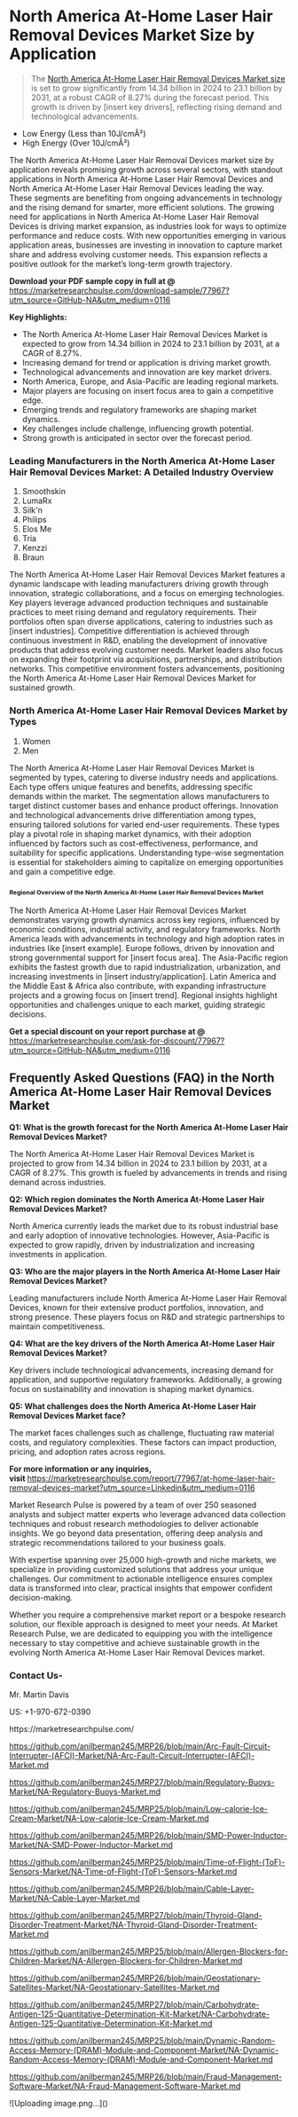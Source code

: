 <h1>North America At-Home Laser Hair Removal Devices Market&nbsp;Size by Application</h1><blockquote><p>The <a href="https://marketresearchpulse.com/download-sample/77967?utm_source=GitHub-NA&amp;utm_medium=0116">North America At-Home Laser Hair Removal Devices Market size</a> is set to grow significantly from 14.34 billion in 2024 to 23.1 billion by 2031, at a robust CAGR of 8.27% during the forecast period. This growth is driven by [insert key drivers], reflecting rising demand and technological advancements.</p></blockquote><ul><li>Low Energy (Less than 10J/cmÂ²)<li> High Energy (Over 10J/cmÂ²)</li></ul><p>The North America At-Home Laser Hair Removal Devices market size by application reveals promising growth across several sectors, with standout applications in North America At-Home Laser Hair Removal Devices and North America At-Home Laser Hair Removal Devices leading the way. These segments are benefiting from ongoing advancements in technology and the rising demand for smarter, more efficient solutions. The growing need for applications in North America At-Home Laser Hair Removal Devices is driving market expansion, as industries look for ways to optimize performance and reduce costs. With new opportunities emerging in various application areas, businesses are investing in innovation to capture market share and address evolving customer needs. This expansion reflects a positive outlook for the market’s long-term growth trajectory.</p><p><strong>Download your PDF sample copy in full at @ </strong><a href="https://marketresearchpulse.com/download-sample/77967?utm_source=GitHub-NA&amp;utm_medium=0116">https://marketresearchpulse.com/download-sample/77967?utm_source=GitHub-NA&amp;utm_medium=0116</a></p><p><strong>Key Highlights: </strong></p><ul><li>The North America At-Home Laser Hair Removal Devices Market is expected to grow from 14.34 billion in 2024 to 23.1 billion by 2031, at a CAGR of 8.27%.</li><li>Increasing demand for trend or application is driving market growth.</li><li>Technological advancements and innovation are key market drivers.</li><li>North America, Europe, and Asia-Pacific are leading regional markets.</li><li>Major players are focusing on insert focus area to gain a competitive edge.</li><li>Emerging trends and regulatory frameworks are shaping market dynamics.</li><li>Key challenges include challenge, influencing growth potential.</li><li>Strong growth is anticipated in sector over the forecast period.</li></ul><h3>Leading Manufacturers in the North America At-Home Laser Hair Removal Devices Market: A Detailed Industry Overview</h3><ol><li>Smoothskin</li><li>LumaRx</li><li>Silk'n</li><li>Philips</li><li>Elos Me</li><li>Tria</li><li>Kenzzi</li><li>Braun</li></ol><div class="flex max-w-full flex-col flex-grow"><div class="min-h-8 text-message flex w-full flex-col items-end gap-2 whitespace-normal break-words [.text-message+&amp;]:mt-5" dir="auto" data-message-author-role="assistant" data-message-id="fd8432e4-4910-450d-b182-61b7bfb0a01f" data-message-model-slug="gpt-4o"><div class="flex w-full flex-col gap-1 empty:hidden first:pt-[3px]"><div class="markdown prose w-full break-words dark:prose-invert light"><p>The North America At-Home Laser Hair Removal Devices Market features a dynamic landscape with leading manufacturers driving growth through innovation, strategic collaborations, and a focus on emerging technologies. Key players leverage advanced production techniques and sustainable practices to meet rising demand and regulatory requirements. Their portfolios often span diverse applications, catering to industries such as [insert industries]. Competitive differentiation is achieved through continuous investment in R&amp;D, enabling the development of innovative products that address evolving customer needs. Market leaders also focus on expanding their footprint via acquisitions, partnerships, and distribution networks. This competitive environment fosters advancements, positioning the North America At-Home Laser Hair Removal Devices Market for sustained growth.</p></div></div></div></div><h3>North America At-Home Laser Hair Removal Devices Market by Types</h3><ol><li>Women<li> Men</li></ol><div class="flex max-w-full flex-col flex-grow"><div class="min-h-8 text-message flex w-full flex-col items-end gap-2 whitespace-normal break-words [.text-message+&amp;]:mt-5" dir="auto" data-message-author-role="assistant" data-message-id="084470be-0bb7-4664-bddf-5156b4f41249" data-message-model-slug="gpt-4o-mini"><div class="flex w-full flex-col gap-1 empty:hidden first:pt-[3px]"><div class="markdown prose w-full break-words dark:prose-invert light"><p>The North America At-Home Laser Hair Removal Devices Market is segmented by types, catering to diverse industry needs and applications. Each type offers unique features and benefits, addressing specific demands within the market. The segmentation allows manufacturers to target distinct customer bases and enhance product offerings. Innovation and technological advancements drive differentiation among types, ensuring tailored solutions for varied end-user requirements. These types play a pivotal role in shaping market dynamics, with their adoption influenced by factors such as cost-effectiveness, performance, and suitability for specific applications. Understanding type-wise segmentation is essential for stakeholders aiming to capitalize on emerging opportunities and gain a competitive edge.</p></div></div></div></div><h3><span style="font-size: 11px;">Regional Overview of the North America At-Home Laser Hair Removal Devices Market</span></h3><div class="flex max-w-full flex-col flex-grow"><div class="min-h-8 text-message flex w-full flex-col items-end gap-2 whitespace-normal break-words [.text-message+&amp;]:mt-5" dir="auto" data-message-author-role="assistant" data-message-id="e9038762-ce64-4e30-91c9-9bd413514231" data-message-model-slug="gpt-4o-mini"><div class="flex w-full flex-col gap-1 empty:hidden first:pt-[3px]"><div class="markdown prose w-full break-words dark:prose-invert light"><p>The North America At-Home Laser Hair Removal Devices Market demonstrates varying growth dynamics across key regions, influenced by economic conditions, industrial activity, and regulatory frameworks. North America leads with advancements in technology and high adoption rates in industries like [insert example]. Europe follows, driven by innovation and strong governmental support for [insert focus area]. The Asia-Pacific region exhibits the fastest growth due to rapid industrialization, urbanization, and increasing investments in [insert industry/application]. Latin America and the Middle East &amp; Africa also contribute, with expanding infrastructure projects and a growing focus on [insert trend]. Regional insights highlight opportunities and challenges unique to each market, guiding strategic decisions.</p></div></div></div></div><p><strong>Get a special discount on your report purchase at @ </strong><a href="https://marketresearchpulse.com/ask-for-discount/77967?utm_source=GitHub-NA&amp;utm_medium=0116">https://marketresearchpulse.com/ask-for-discount/77967?utm_source=GitHub-NA&amp;utm_medium=0116</a></p><h2>Frequently Asked Questions (FAQ) in the North America At-Home Laser Hair Removal Devices Market</h2><p><strong>Q1: What is the growth forecast for the North America At-Home Laser Hair Removal Devices Market?</strong></p><p>The North America At-Home Laser Hair Removal Devices Market is projected to grow from 14.34 billion in 2024 to 23.1 billion by 2031, at a CAGR of 8.27%. This growth is fueled by advancements in trends and rising demand across industries.</p><p><strong>Q2: Which region dominates the North America At-Home Laser Hair Removal Devices Market?</strong></p><p>North America currently leads the market due to its robust industrial base and early adoption of innovative technologies. However, Asia-Pacific is expected to grow rapidly, driven by industrialization and increasing investments in application.</p><p><strong>Q3: Who are the major players in the North America At-Home Laser Hair Removal Devices Market?</strong></p><p>Leading manufacturers include North America At-Home Laser Hair Removal Devices, known for their extensive product portfolios, innovation, and strong presence. These players focus on R&amp;D and strategic partnerships to maintain competitiveness.</p><p><strong>Q4: What are the key drivers of the North America At-Home Laser Hair Removal Devices Market?</strong></p><p>Key drivers include technological advancements, increasing demand for application, and supportive regulatory frameworks. Additionally, a growing focus on sustainability and innovation is shaping market dynamics.</p><p><strong>Q5: What challenges does the North America At-Home Laser Hair Removal Devices Market face?</strong></p><p>The market faces challenges such as challenge, fluctuating raw material costs, and regulatory complexities. These factors can impact production, pricing, and adoption rates across regions.</p><p><strong>For more information or any inquiries, visit&nbsp;</strong><a href="https://marketresearchpulse.com/report/77967/at-home-laser-hair-removal-devices-market?utm_source=Linkedin&utm_medium=0116">https://marketresearchpulse.com/report/77967/at-home-laser-hair-removal-devices-market?utm_source=Linkedin&utm_medium=0116</a></p><p>Market Research Pulse is powered by a team of over 250 seasoned analysts and subject matter experts who leverage advanced data collection techniques and robust research methodologies to deliver actionable insights. We go beyond data presentation, offering deep analysis and strategic recommendations tailored to your business goals.</p><p>With expertise spanning over 25,000 high-growth and niche markets, we specialize in providing customized solutions that address your unique challenges. Our commitment to actionable intelligence ensures complex data is transformed into clear, practical insights that empower confident decision-making.</p><p>Whether you require a comprehensive market report or a bespoke research solution, our flexible approach is designed to meet your needs. At Market Research Pulse, we are dedicated to equipping you with the intelligence necessary to stay competitive and achieve sustainable growth in the evolving North America At-Home Laser Hair Removal Devices market.</p><h3><strong>Contact Us-</strong></h3><p>Mr. Martin Davis</p><p>US: +1-970-672-0390</p><p>https://marketresearchpulse.com/</p><p><a href="https://github.com/anilberman245/MRP26/blob/main/Arc-Fault-Circuit-Interrupter-(AFCI)-Market/NA-Arc-Fault-Circuit-Interrupter-(AFCI)-Market.md">https://github.com/anilberman245/MRP26/blob/main/Arc-Fault-Circuit-Interrupter-(AFCI)-Market/NA-Arc-Fault-Circuit-Interrupter-(AFCI)-Market.md</a></p><p><a href="https://github.com/anilberman245/MRP27/blob/main/Regulatory-Buoys-Market/NA-Regulatory-Buoys-Market.md">https://github.com/anilberman245/MRP27/blob/main/Regulatory-Buoys-Market/NA-Regulatory-Buoys-Market.md</a></p><p><a href="https://github.com/anilberman245/MRP25/blob/main/Low-calorie-Ice-Cream-Market/NA-Low-calorie-Ice-Cream-Market.md">https://github.com/anilberman245/MRP25/blob/main/Low-calorie-Ice-Cream-Market/NA-Low-calorie-Ice-Cream-Market.md</a></p><p><a href="https://github.com/anilberman245/MRP26/blob/main/SMD-Power-Inductor-Market/NA-SMD-Power-Inductor-Market.md">https://github.com/anilberman245/MRP26/blob/main/SMD-Power-Inductor-Market/NA-SMD-Power-Inductor-Market.md</a></p><p><a href="https://github.com/anilberman245/MRP25/blob/main/Time-of-Flight-(ToF)-Sensors-Market/NA-Time-of-Flight-(ToF)-Sensors-Market.md">https://github.com/anilberman245/MRP25/blob/main/Time-of-Flight-(ToF)-Sensors-Market/NA-Time-of-Flight-(ToF)-Sensors-Market.md</a></p><p><a href="https://github.com/anilberman245/MRP26/blob/main/Cable-Layer-Market/NA-Cable-Layer-Market.md">https://github.com/anilberman245/MRP26/blob/main/Cable-Layer-Market/NA-Cable-Layer-Market.md</a></p><p><a href="https://github.com/anilberman245/MRP27/blob/main/Thyroid-Gland-Disorder-Treatment-Market/NA-Thyroid-Gland-Disorder-Treatment-Market.md">https://github.com/anilberman245/MRP27/blob/main/Thyroid-Gland-Disorder-Treatment-Market/NA-Thyroid-Gland-Disorder-Treatment-Market.md</a></p><p><a href="https://github.com/anilberman245/MRP25/blob/main/Allergen-Blockers-for-Children-Market/NA-Allergen-Blockers-for-Children-Market.md">https://github.com/anilberman245/MRP25/blob/main/Allergen-Blockers-for-Children-Market/NA-Allergen-Blockers-for-Children-Market.md</a></p><p><a href="https://github.com/anilberman245/MRP26/blob/main/Geostationary-Satellites-Market/NA-Geostationary-Satellites-Market.md">https://github.com/anilberman245/MRP26/blob/main/Geostationary-Satellites-Market/NA-Geostationary-Satellites-Market.md</a></p><p><a href="https://github.com/anilberman245/MRP27/blob/main/Carbohydrate-Antigen-125-Quantitative-Determination-Kit-Market/NA-Carbohydrate-Antigen-125-Quantitative-Determination-Kit-Market.md">https://github.com/anilberman245/MRP27/blob/main/Carbohydrate-Antigen-125-Quantitative-Determination-Kit-Market/NA-Carbohydrate-Antigen-125-Quantitative-Determination-Kit-Market.md</a></p><p><a href="https://github.com/anilberman245/MRP25/blob/main/Dynamic-Random-Access-Memory-(DRAM)-Module-and-Component-Market/NA-Dynamic-Random-Access-Memory-(DRAM)-Module-and-Component-Market.md">https://github.com/anilberman245/MRP25/blob/main/Dynamic-Random-Access-Memory-(DRAM)-Module-and-Component-Market/NA-Dynamic-Random-Access-Memory-(DRAM)-Module-and-Component-Market.md</a></p><p><a href="https://github.com/anilberman245/MRP26/blob/main/Fraud-Management-Software-Market/NA-Fraud-Management-Software-Market.md">https://github.com/anilberman245/MRP26/blob/main/Fraud-Management-Software-Market/NA-Fraud-Management-Software-Market.md</a></p>
![Uploading image.png…]()
